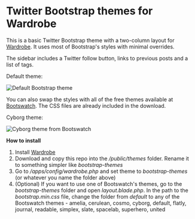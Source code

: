Twitter Bootstrap themes for Wardrobe
================

This is a basic Twitter Bootstrap theme with a two-column layout for [Wardrobe](http://wardrobecms.com). It uses most of Bootstrap's styles with minimal overrides.

The sidebar includes a Twitter follow button, links to previous posts and a list of tags.

Default theme:

![Default Bootstrap theme](http://i.imgur.com/DIVYCJr.png)

You can also swap the styles with all of the free themes available at [Bootswatch](http://bootswatch.com/). The CSS files are already included in the download.

Cyborg theme:

![Cyborg theme from Bootswatch](http://i.imgur.com/5HRM6Vo.png)

**How to install**

1. Install [Wardrobe](http://wardrobecms.com) 
2. Download and copy this repo into the */public/themes* folder. Rename it to something simpler like *bootstrap-themes*
3. Go to */apps/config/wardrobe.php* and set theme to *bootstrap-themes* (or whatever you name the folder above) 
4. (Optional) If you want to use one of Bootswatch's themes, go to the *bootstrap-themes* folder and open *layout.blade.php*. In the path to the *bootstrap.min.css* file, change the folder from *default* to any of the Bootswatch themes - amelia, cerulean, cosmo, cyborg, default, flatly, journal, readable, simplex, slate, spacelab, superhero, united
